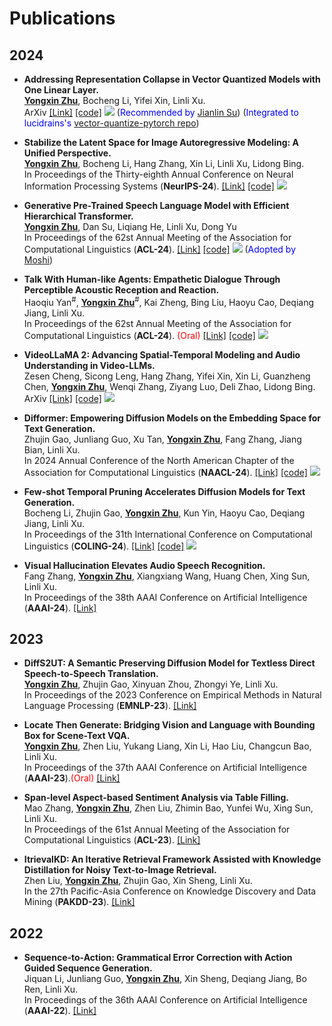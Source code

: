 
# Publications 

## 2024
- **Addressing Representation Collapse in Vector Quantized Models with One Linear Layer.** <br>**<u>Yongxin Zhu</u>**, Bocheng Li, Yifei Xin, Linli Xu. <br> ArXiv [[Link]](http://arxiv.org/abs/2411.02038) [[code]](https://github.com/youngsheen/SimVQ) [![](https://img.shields.io/github/stars/youngsheen/SimVQ?style=social&label=Code+Stars)](https://github.com/youngsheen/SimVQ) (<span style="color:blue">Recommended by </span>[Jianlin Su](https://kexue.fm/archives/10519)) (<span style="color:blue">Integrated to lucidrains's </span>[vector-quantize-pytorch repo](https://github.com/lucidrains/vector-quantize-pytorch))

- **Stabilize the Latent Space for Image Autoregressive Modeling: A Unified Perspective.** <br>**<u>Yongxin Zhu</u>**, Bocheng Li, Hang Zhang, Xin Li, Linli Xu, Lidong Bing. <br> In Proceedings of the Thirty-eighth Annual Conference on Neural Information Processing Systems (**NeurIPS-24**). [[Link]](http://arxiv.org/abs/2410.12490) [[code]](https://github.com/DAMO-NLP-SG/DiGIT) [![](https://img.shields.io/github/stars/DAMO-NLP-SG/DiGIT?style=social&label=Code+Stars)](https://github.com/DAMO-NLP-SG/DiGIT)

- **Generative Pre-Trained Speech Language Model with Efficient Hierarchical Transformer.** <br>**<u>Yongxin Zhu</u>**, Dan Su, Liqiang He, Linli Xu, Dong Yu<br> In Proceedings of the 62st Annual Meeting of the Association for Computational Linguistics (**ACL-24**). [[Link]](https://aclanthology.org/2024.acl-long.97) [[code]](https://github.com/youngsheen/GPST) [![](https://img.shields.io/github/stars/youngsheen/GPST?style=social&label=Code+Stars)](https://github.com/youngsheen/GPST) (<span style="color:blue">Adopted by </span>[Moshi](https://arxiv.org/abs/2410.00037))

- **Talk With Human-like Agents: Empathetic Dialogue Through Perceptible Acoustic Reception and Reaction.** <br>Haoqiu Yan<sup>#</sup>, **<u>Yongxin Zhu</u>**<sup>#</sup>, Kai Zheng, Bing Liu, Haoyu Cao, Deqiang Jiang, Linli Xu. <br> In Proceedings of the 62st Annual Meeting of the Association for Computational Linguistics (**ACL-24**). <span style="color:red">(Oral)</span> [[Link]](https://aclanthology.org/2024.acl-long.801) [[code]](https://github.com/Haoqiu-Yan/PerceptiveAgent) [![](https://img.shields.io/github/stars/Haoqiu-Yan/PerceptiveAgent?style=social&label=Code+Stars)](https://github.com/Haoqiu-Yan/PerceptiveAgent)

- **VideoLLaMA 2: Advancing Spatial-Temporal Modeling and Audio Understanding in Video-LLMs.** <br>Zesen Cheng, Sicong Leng, Hang Zhang, Yifei Xin, Xin Li, Guanzheng Chen, **<u>Yongxin Zhu</u>**, Wenqi Zhang, Ziyang Luo, Deli Zhao, Lidong Bing. <br> ArXiv [[Link]](https://arxiv.org/abs/2406.07476) [[code]](https://github.com/DAMO-NLP-SG/VideoLLaMA2) [![](https://img.shields.io/github/stars/DAMO-NLP-SG/VideoLLaMA2?style=social&label=Code+Stars)](https://github.com/DAMO-NLP-SG/VideoLLaMA2)


- **Difformer: Empowering Diffusion Models on the Embedding Space for Text Generation.** <br>Zhujin Gao, Junliang Guo, Xu Tan, **<u>Yongxin Zhu</u>**, Fang Zhang, Jiang Bian, Linli Xu. <br> In 2024 Annual Conference of the North American Chapter of the Association for Computational Linguistics (**NAACL-24**). [[Link]](https://aclanthology.org/2024.naacl-long.261) [[code]](https://github.com/zhjgao/difformer) [![](https://img.shields.io/github/stars/zhjgao/difformer?style=social&label=Code+Stars)](https://github.com/zhjgao/difformer)

- **Few-shot Temporal Pruning Accelerates Diffusion Models for Text Generation.** <br>Bocheng Li, Zhujin Gao, **<u>Yongxin Zhu</u>**, Kun Yin, Haoyu Cao, Deqiang Jiang, Linli Xu. <br> In Proceedings of the 31th International Conference on Computational Linguistics (**COLING-24**). [[Link]](https://aclanthology.org/2024.lrec-main.637) [[code]](https://github.com/bc-li/temporal-pruning) [![](https://img.shields.io/github/stars/bc-li/temporal-pruning?style=social&label=Code+Stars)](https://github.com/bc-li/temporal-pruning)

- **Visual Hallucination Elevates Audio Speech Recognition.** <br>Fang Zhang, **<u>Yongxin Zhu</u>**, Xiangxiang Wang, Huang Chen, Xing Sun, Linli Xu. <br>In Proceedings of the 38th AAAI Conference on Artificial Intelligence (**AAAI-24**). [[Link]](https://ojs.aaai.org/index.php/AAAI/article/download/29926/31618)


## 2023
- **DiffS2UT: A Semantic Preserving Diffusion Model for Textless Direct Speech-to-Speech Translation.** <br>**<u>Yongxin Zhu</u>**, Zhujin Gao, Xinyuan Zhou, Zhongyi Ye, Linli Xu. <br> In Proceedings of the 2023 Conference on Empirical Methods in Natural Language Processing (**EMNLP-23**). [[Link]](https://aclanthology.org/2023.emnlp-main.709)

- **Locate Then Generate: Bridging Vision and Language with Bounding Box for Scene-Text VQA.** <br> **<u>Yongxin Zhu</u>**, Zhen Liu, Yukang Liang, Xin Li, Hao Liu, Changcun Bao, Linli Xu. <br>In Proceedings of the 37th AAAI Conference on Artificial Intelligence (**AAAI-23**).<span style="color:red">(Oral)</span> [[Link]](https://ojs.aaai.org/index.php/AAAI/article/view/26357)

- **Span-level Aspect-based Sentiment Analysis via Table Filling.** <br>Mao Zhang, **<u>Yongxin Zhu</u>**, Zhen Liu, Zhimin Bao, Yunfei Wu, Xing Sun, Linli Xu. <br> In Proceedings of the 61st Annual Meeting of the Association for Computational Linguistics (**ACL-23**). [[Link]](https://aclanthology.org/2023.acl-long.515)

- **ItrievalKD: An Iterative Retrieval Framework Assisted with Knowledge Distillation for Noisy Text-to-Image Retrieval.** <br> Zhen Liu, **<u>Yongxin Zhu</u>**, Zhujin Gao, Xin Sheng, Linli Xu. <br>In the 27th Pacific-Asia Conference on Knowledge Discovery and Data Mining (**PAKDD-23**). [[Link]](https://link.springer.com/chapter/10.1007/978-3-031-33380-4_20)

## 2022
- **Sequence-to-Action: Grammatical Error Correction with Action Guided Sequence Generation.** <br>Jiquan Li, Junliang Guo, **<u>Yongxin Zhu</u>**, Xin Sheng, Deqiang Jiang, Bo Ren, Linli Xu.<br>In Proceedings of the 36th AAAI Conference on Artificial Intelligence (**AAAI-22**). [[Link]](https://ojs.aaai.org/index.php/AAAI/article/view/21345)

